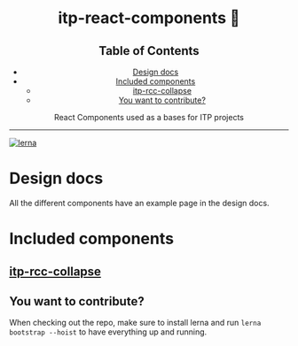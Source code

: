 <div align="center">
<h1>itp-react-components 🎁</h1>

## Table of Contents

<!-- START doctoc generated TOC please keep comment here to allow auto update -->
<!-- DON'T EDIT THIS SECTION, INSTEAD RE-RUN doctoc TO UPDATE -->

- [Design docs](#design-docs)
- [Included components](#included-components)
  - [itp-rcc-collapse](#itp-rcc-collapse)
  - [You want to contribute?](#you-want-to-contribute)

<!-- END doctoc generated TOC please keep comment here to allow auto update -->

<p>React Components used as a bases for ITP projects</p>
</div>

<hr />

[![lerna](https://img.shields.io/badge/maintained%20with-lerna-cc00ff.svg)](https://lernajs.io/)

# Design docs

All the different components have an example page in the design docs.

# Included components

## [itp-rcc-collapse](/packages/itp-rcc-collapse/README.md)

## You want to contribute?

When checking out the repo, make sure to install lerna and run `lerna bootstrap --hoist` to have everything up and running.
